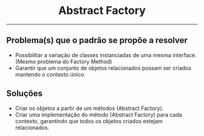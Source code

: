 <center><h1>Abstract Factory</h1></center>

***

## Problema(s) que o padrão se propõe a resolver

* Possibilitar a variação de classes instanciadas de uma mesma interface. (Mesmo problema do Factory Method)
* Garantir que um conjunto de objetos relacionados possam ser criados mantendo o contexto único.

## Soluções

* Criar os objetos a partir de um métodos (Abstract Factory).
* Criar uma implementação do método (Abstract Factory) para cada contexto, garantindo que todos os objetos criados estejam relacionados.